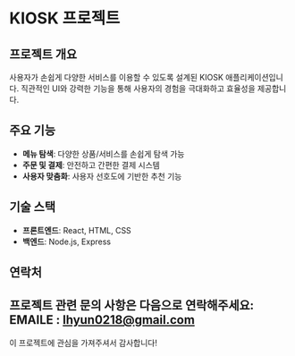 # KIOSK 프로젝트

## 프로젝트 개요
사용자가 손쉽게 다양한 서비스를 이용할 수 있도록 설계된 KIOSK 애플리케이션입니다. 직관적인 UI와 강력한 기능을 통해 사용자의 경험을 극대화하고 효율성을 제공합니다.

## 주요 기능
- **메뉴 탐색**: 다양한 상품/서비스를 손쉽게 탐색 가능
- **주문 및 결제**: 안전하고 간편한 결제 시스템
- **사용자 맞춤화**: 사용자 선호도에 기반한 추천 기능

## 기술 스택
- **프론트엔드**: React, HTML, CSS
- **백엔드**: Node.js, Express

## 연락처
프로젝트 관련 문의 사항은 다음으로 연락해주세요:
  EMAILE : lhyun0218@gmail.com
---

이 프로젝트에 관심을 가져주셔서 감사합니다!
